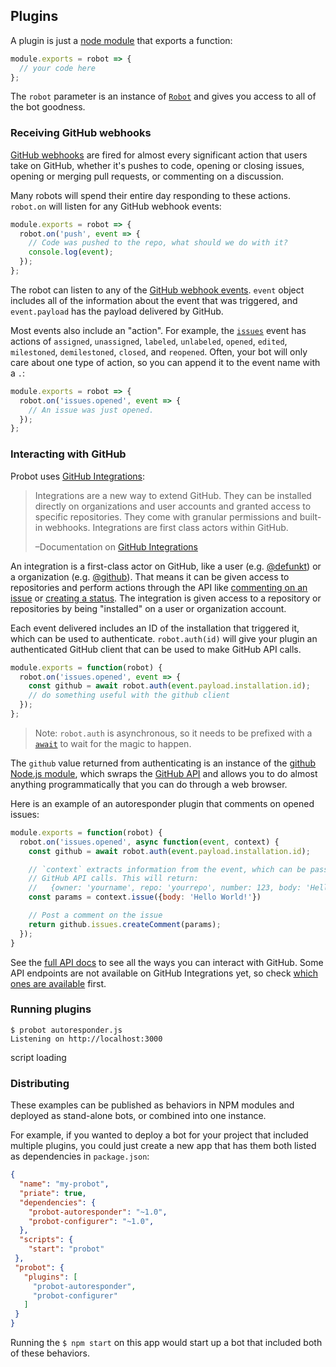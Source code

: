 ## Plugins

A plugin is just a [node module](https://nodejs.org/api/modules.html) that exports a function:

```js
module.exports = robot => {
  // your code here
};
```

The `robot` parameter is an instance of [`Robot`](/lib/robot.js) and gives you access to all of the bot goodness.

### Receiving GitHub webhooks

[GitHub webhooks](https://developer.github.com/webhooks/) are fired for almost every significant action that users take on GitHub, whether it's pushes to code, opening or closing issues, opening or merging pull requests, or commenting on a discussion.

Many robots will spend their entire day responding to these actions. `robot.on` will listen for any GitHub webhook events:

```js
module.exports = robot => {
  robot.on('push', event => {
    // Code was pushed to the repo, what should we do with it?
    console.log(event);
  });
};
```

The robot can listen to any of the [GitHub webhook events](https://developer.github.com/webhooks/#events). `event` object includes all of the information about the event that was triggered, and `event.payload` has the payload delivered by GitHub.

Most events also include an "action". For example, the [`issues`](https://developer.github.com/v3/activity/events/types/#issuesevent) event has actions of `assigned`, `unassigned`, `labeled`, `unlabeled`, `opened`, `edited`, `milestoned`, `demilestoned`, `closed`, and `reopened`. Often, your bot will only care about one type of action, so you can append it to the event name with a `.`:

```js
module.exports = robot => {
  robot.on('issues.opened', event => {
    // An issue was just opened.
  });
};
```

### Interacting with GitHub

Probot uses [GitHub Integrations](https://developer.github.com/early-access/integrations/):

> Integrations are a new way to extend GitHub. They can be installed directly on organizations and user accounts and granted access to specific repositories. They come with granular permissions and built-in webhooks. Integrations are first class actors within GitHub.
>
> –Documentation on [GitHub Integrations](https://developer.github.com/early-access/integrations/)

An integration is a first-class actor on GitHub, like a user (e.g. [@defunkt](https://github/defunkt)) or a organization (e.g. [@github](https://github.com/github)). That means it can be given access to repositories and perform actions through the API like [commenting on an issue](https://developer.github.com/v3/issues/comments/#create-a-comment) or [creating a status](https://developer.github.com/v3/repos/statuses/#create-a-status). The integration is given access to a repository or repositories by being "installed" on a user or organization account.

Each event delivered includes an ID of the installation that triggered it, which can be used to authenticate. `robot.auth(id)` will give your plugin an authenticated GitHub client that can be used to make GitHub API calls.

```js
module.exports = function(robot) {
  robot.on('issues.opened', event => {
    const github = await robot.auth(event.payload.installation.id);
    // do something useful with the github client
  });
};
```

> Note: `robot.auth` is asynchronous, so it needs to be prefixed with a [`await`](https://developer.mozilla.org/en-US/docs/Web/JavaScript/Reference/Operators/await) to wait for the magic to happen.

The `github` value returned from authenticating is an instance of the [github Node.js module](https://github.com/mikedeboer/node-github), which swraps the [GitHub API](https://developer.github.com/v3/) and allows you to do almost anything programmatically that you can do through a web browser.

Here is an example of an autoresponder plugin that comments on opened issues:

```js
module.exports = function(robot) {
  robot.on('issues.opened', async function(event, context) {
    const github = await robot.auth(event.payload.installation.id);

    // `context` extracts information from the event, which can be passed to
    // GitHub API calls. This will return:
    //   {owner: 'yourname', repo: 'yourrepo', number: 123, body: 'Hello World!}
    const params = context.issue({body: 'Hello World!'})

    // Post a comment on the issue
    return github.issues.createComment(params);
  });
}
```

See the [full API docs](https://mikedeboer.github.io/node-github/) to see all the ways you can interact with GitHub. Some API endpoints are not available on GitHub Integrations yet, so check [which ones are available](https://developer.github.com/early-access/integrations/available-endpoints/) first.

### Running plugins

```
$ probot autoresponder.js
Listening on http://localhost:3000
```

script loading

### Distributing

These examples can be published as behaviors in NPM modules and deployed as stand-alone bots, or combined into one instance.

For example, if you wanted to deploy a bot for your project that included multiple plugins, you could just create a new app that has them both listed as dependencies in `package.json`:

```json
{
  "name": "my-probot",
  "priate": true,
  "dependencies": {
    "probot-autoresponder": "~1.0",
    "probot-configurer": "~1.0",
  },
  "scripts": {
    "start": "probot"
 },
 "probot": {
   "plugins": [
     "probot-autoresponder",
     "probot-configurer"
   ]
 }
}
```

Running the `$ npm start` on this app would start up a bot that included both of these behaviors.

